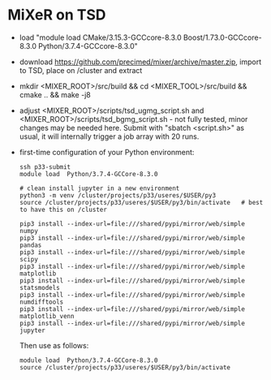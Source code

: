 MiXeR on TSD
============

- load "module load CMake/3.15.3-GCCcore-8.3.0 Boost/1.73.0-GCCcore-8.3.0 Python/3.7.4-GCCcore-8.3.0"
- download https://github.com/precimed/mixer/archive/master.zip, import to TSD, place on /cluster and extract
- mkdir <MIXER_ROOT>/src/build && cd <MIXER_TOOL>/src/build && cmake .. && make -j8
- adjust <MIXER_ROOT>/scripts/tsd_ugmg_script.sh and <MIXER_ROOT>/scripts/tsd_bgmg_script.sh   - not fully tested, minor changes may be needed here. Submit with "sbatch <script.sh>" as usual, it will internally trigger a job array with 20 runs.
- first-time configuration of your Python environment:
  ```
  ssh p33-submit
  module load  Python/3.7.4-GCCore-8.3.0

  # clean install jupyter in a new environment
  python3 -m venv /cluster/projects/p33/useres/$USER/py3
  source /cluster/projects/p33/useres/$USER/py3/bin/activate   # best to have this on /cluster

  pip3 install --index-url=file:///shared/pypi/mirror/web/simple numpy
  pip3 install --index-url=file:///shared/pypi/mirror/web/simple pandas
  pip3 install --index-url=file:///shared/pypi/mirror/web/simple scipy
  pip3 install --index-url=file:///shared/pypi/mirror/web/simple matplotlib
  pip3 install --index-url=file:///shared/pypi/mirror/web/simple statsmodels
  pip3 install --index-url=file:///shared/pypi/mirror/web/simple numdifftools
  pip3 install --index-url=file:///shared/pypi/mirror/web/simple matplotlib_venn
  pip3 install --index-url=file:///shared/pypi/mirror/web/simple jupyter
  ```
  
  Then use as follows:
  ```
  module load  Python/3.7.4-GCCore-8.3.0
  source /cluster/projects/p33/useres/$USER/py3/bin/activate
  ```
